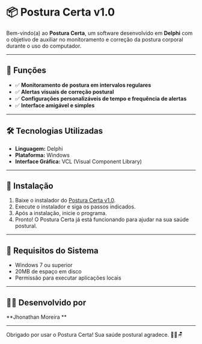 # 📦 Postura Certa v1.0

Bem-vindo(a) ao **Postura Certa**, um software desenvolvido em **Delphi** com o objetivo de auxiliar no monitoramento e correção da postura corporal durante o uso do computador.

---

## 🚀 Funções

- ✅ **Monitoramento de postura em intervalos regulares**
- ✅ **Alertas visuais de correção postural**
- ✅ **Configurações personalizáveis de tempo e frequência de alertas**
- ✅ **Interface amigável e simples**

---

## 🛠️ Tecnologias Utilizadas

- **Linguagem:** Delphi
- **Plataforma:** Windows
- **Interface Gráfica:** VCL (Visual Component Library)

---

## 📁 Instalação

1. Baixe o instalador do [Postura Certa v1.0](https://github.com/jhongmoreira/posturacerta/releases/download/release%2Fv1.0.0/PosturaCertav1.exe).
2. Execute o instalador e siga os passos indicados.
3. Após a instalação, inicie o programa.
4. Pronto! O Postura Certa já está funcionando para ajudar na sua saúde postural.

---

## 📌 Requisitos do Sistema

- Windows 7 ou superior
- 20MB de espaço em disco
- Permissão para executar aplicações locais

---

## 🧑‍💻 Desenvolvido por

**Jhonathan Moreira **

---

Obrigado por usar o Postura Certa! Sua saúde postural agradece. 🧍‍♂️🪑


